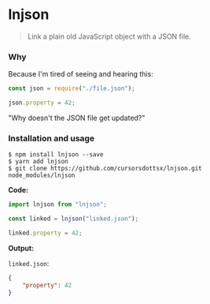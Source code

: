 # lnjson

> Link a plain old JavaScript object with a JSON file.

### Why

Because I'm tired of seeing and hearing this:

```js
const json = require("./file.json");

json.property = 42;
```

"Why doesn't the JSON file get updated?"

### Installation and usage

```
$ npm install lnjson --save
$ yarn add lnjson
$ git clone https://github.com/cursorsdottsx/lnjson.git node_modules/lnjson
```

**Code:**

```js
import lnjson from "lnjson";

const linked = lnjson("linked.json");

linked.property = 42;
```

**Output:**

`linked.json`:

```json
{
    "property": 42
}
```
